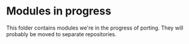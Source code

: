 # Modules in progress
This folder contains modules we're in the progress of porting. They will probably be moved to separate repositories.